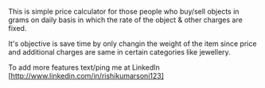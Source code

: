 This is simple price calculator for those people who buy/sell objects in grams on daily basis in which the rate of the object & other charges are fixed.

It's objective is save time by only changin the weight of the item since price and additional charges are same in certain categories like jewellery.

To add more features text/ping me at LinkedIn [http://www.linkedin.com/in/rishikumarsoni123]
